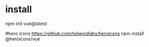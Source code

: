 # install
npm init vue@latest

#hero icons
https://github.com/tailwindlabs/heroicons
npm install @heroicons/vue
